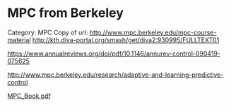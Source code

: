 # MPC from Berkeley

Category: MPC
Copy of url: http://www.mpc.berkeley.edu/mpc-course-material
http://kth.diva-portal.org/smash/get/diva2:930995/FULLTEXT01

https://www.annualreviews.org/doi/pdf/10.1146/annurev-control-090419-075625

http://www.mpc.berkeley.edu/research/adaptive-and-learning-predictive-control

[MPC_Book.pdf](MPC%20from%20Berkeley%20ee599fff3df443fba944c31c2c244272/MPC_Book.pdf)